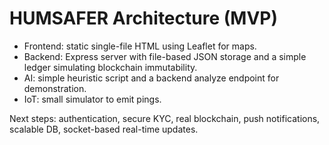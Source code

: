 # HUMSAFER Architecture (MVP)

- Frontend: static single-file HTML using Leaflet for maps.
- Backend: Express server with file-based JSON storage and a simple ledger simulating blockchain immutability.
- AI: simple heuristic script and a backend analyze endpoint for demonstration.
- IoT: small simulator to emit pings.

Next steps: authentication, secure KYC, real blockchain, push notifications, scalable DB, socket-based real-time updates.
